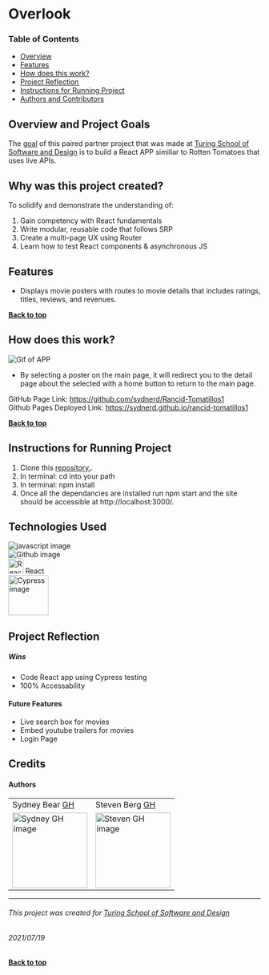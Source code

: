 # Overlook
### Table of Contents
- [Overview](#overview-and-project-goals)
- [Features](#features)
- [How does this work?](#how-does-this-work)
- [Project Reflection](#project-reflection)
- [Instructions for Running Project](#Instructions-for-running-project)
- [Authors and Contributors](#credits)

## Overview and Project Goals
The [goal](https://frontend.turing.edu/projects/module-3/rancid-tomatillos-v3.html) of this paired partner project that was made at [Turing School of Software and Design](https://turing.edu/) is to build a React APP similiar to Rotten Tomatoes that uses live APIs.

## Why was this project created?
To solidify and demonstrate the understanding of:
1. Gain competency with React fundamentals
2. Write modular, reusable code that follows SRP
3. Create a multi-page UX using Router
4. Learn how to test React components & asynchronous JS

## Features
* Displays movie posters with routes to movie details that includes ratings, titles, reviews, and revenues.

**[Back to top](#table-of-contents)**

## How does this work?
![Gif of APP](https://media.giphy.com/media/JJAdNHceL4ox0ltyQe/giphy.gif)

* By selecting a poster on the main page, it will redirect you to the detail page about the selected with a home button to return to the main page.


GitHub Page Link: https://github.com/sydnerd/Rancid-Tomatillos1<br>
Github Pages Deployed Link: https://sydnerd.github.io/rancid-tomatillos1

**[Back to top](#table-of-contents)**

## Instructions for Running Project
1. Clone this [repository.](https://github.com/sydnerd/Rancid-Tomatillos1).
2. In terminal: cd into your path
3. In terminal: npm install
4. Once all the dependancies are installed run npm start and the site should be accessible at http://localhost:3000/.

## Technologies Used
<p align="left">
  <img src="https://img.shields.io/badge/javascript%20-%23323330.svg?&style=for-the-badge&logo=javascript&logoColor=%23F7DF1E" alt="javascript image" /><br>
  <img src="https://img.shields.io/badge/GitHub-100000?style=for-the-badge&logo=github&logoColor=white" alt="Github image" /><br>
  <img src="https://github.com/tkswann2/tech-logos/blob/master/react.png" alt="React image" width="30"/> React<br>
  <img src="https://img.shields.io/badge/cy-press-black" alt="Cypress image" width="80" />
</p>

## Project Reflection

##### Wins
* Code React app using Cypress testing
* 100% Accessability

#### Future Features
* Live search box for movies
* Embed youtube trailers for movies
* Login Page

## Credits
#### Authors
<table>
     <tr>
          <td> Sydney Bear <a href="https://github.com/sydnerd">GH</td>
          <td> Steven Berg <a href="saberg1.github.io/saberg1">GH</td>
      </tr>
 <td><img src="https://avatars.githubusercontent.com/u/78241098?v=4" alt='Sydney GH image' width="150" height="auto" /></td>
<td><img src="https://avatars.githubusercontent.com/u/27789047?s=400&u=c6ff851d568c1206e3440d76cae997d5312785be&v=4" alt="Steven GH image"
width="150" height="auto" /></td>
</table>

**************************************************************************
###### This project was created for [Turing School of Software and Design](https://turing.edu/)
###### 2021/07/19
**[Back to top](#table-of-contents)**
